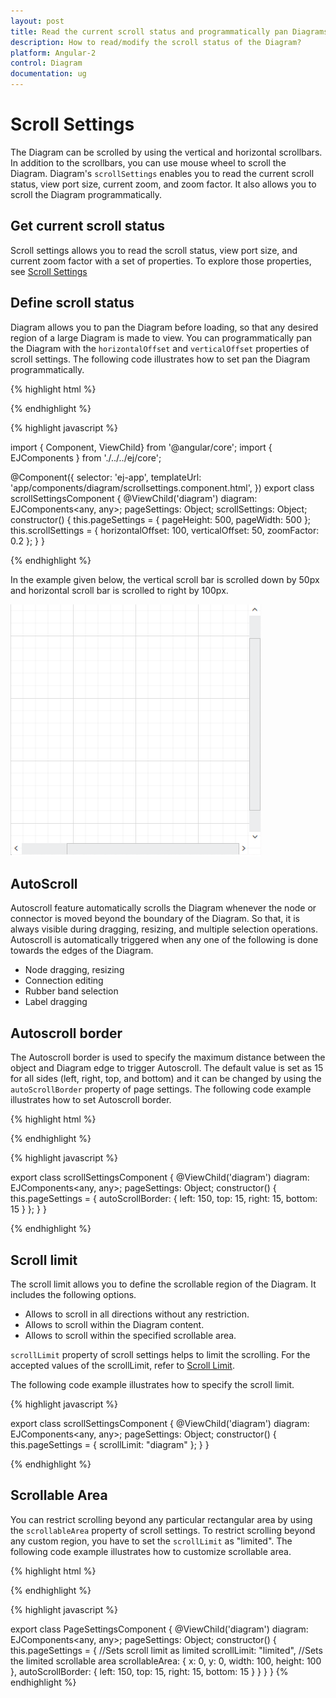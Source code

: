 ```yaml
---
layout: post
title: Read the current scroll status and programmatically pan Diagrams
description: How to read/modify the scroll status of the Diagram?
platform: Angular-2
control: Diagram
documentation: ug
---
```


# Scroll Settings
The Diagram can be scrolled by using the vertical and horizontal scrollbars. In addition to the scrollbars, you can use mouse wheel to scroll the Diagram. 
Diagram's `scrollSettings` enables you to read the current scroll status, view port size, current zoom, and zoom factor. It also allows you to scroll the Diagram programmatically. 

## Get current scroll status

Scroll settings allows you to read the scroll status, view port size, and current zoom factor with a set of properties. To explore those properties, see [Scroll Settings](/api/js/ejDiagram#members:scrollsettings "Scroll Settings")

## Define scroll status
Diagram allows you to pan the Diagram before loading, so that any desired region of a large Diagram is made to view. You can programmatically pan the Diagram with the `horizontalOffset` and `verticalOffset` properties of scroll settings. The following code illustrates how to set pan the Diagram programmatically.

{% highlight html %}

<div>
   <ej-diagram id="diagram" width="100%" height="600" [pageSettings]="pageSettings" [scrollSettings] ="scrollSettings">
</div>

{% endhighlight %}

{% highlight javascript %}

import { Component, ViewChild} from '@angular/core';
import { EJComponents } from './../../ej/core';

@Component({
    selector: 'ej-app',
    templateUrl: 'app/components/diagram/scrollsettings.component.html',
})
export class scrollSettingsComponent {
    @ViewChild('diagram') diagram: EJComponents<any, any>;
    pageSettings: Object;
    scrollSettings: Object;
    constructor() {
        this.pageSettings = {
            pageHeight: 500,
            pageWidth: 500
        };
        this.scrollSettings = {
                horizontalOffset: 100,
                verticalOffset: 50,
                zoomFactor: 0.2
            };
    }
}

{% endhighlight %}

In the example given below, the vertical scroll bar is scrolled down by 50px and horizontal scroll bar is scrolled to right by 100px. 

![](/angular-2/Diagram/Scroll-Settings_images/Scroll-Settings_img1.png)

## AutoScroll 

Autoscroll feature automatically scrolls the Diagram whenever the node or connector is moved beyond the boundary of the Diagram. So that, it is always visible during dragging, resizing, and multiple selection operations. Autoscroll is automatically triggered when any one of the following is done towards the edges of the Diagram.

* Node dragging, resizing 
* Connection editing
* Rubber band selection
* Label dragging

## Autoscroll border

The Autoscroll border is used to specify the maximum distance between the object and Diagram edge to trigger Autoscroll. The default value is set as 15 for all sides (left, right, top, and bottom) and it can be changed by using the `autoScrollBorder` property of page settings. The following code example illustrates how to set Autoscroll border. 

{% highlight html %}

<div>
   <ej-diagram id="diagram" width="100%" height="600" [pageSettings]="pageSettings">
</div>
{% endhighlight %}

{% highlight javascript %}

export class scrollSettingsComponent {
    @ViewChild('diagram') diagram: EJComponents<any, any>;
    pageSettings: Object;
    constructor() {
        this.pageSettings = {
        autoScrollBorder: {
            left: 150,
            top: 15,
            right: 15,
            bottom: 15
            }
        };
    }
}

{% endhighlight %}

## Scroll limit

The scroll limit allows you to define the scrollable region of the Diagram. It includes the following options.

* Allows to scroll in all directions without any restriction.
* Allows to scroll within the Diagram content.
* Allows to scroll within the specified scrollable area.

`scrollLimit` property of scroll settings helps to limit the scrolling. For the accepted values of the scrollLimit, refer to [Scroll Limit](/api/js/ejDiagram#scroll-limit "Scroll Limit").

The following code example illustrates how to specify the scroll limit.

{% highlight javascript %}

export class scrollSettingsComponent {
    @ViewChild('diagram') diagram: EJComponents<any, any>;
    pageSettings: Object;
    constructor() {
        this.pageSettings = {
        scrollLimit: "diagram"
        };
    }
}

{% endhighlight %}

## Scrollable Area

You can restrict scrolling beyond any particular rectangular area by using the `scrollableArea` property of scroll settings. To restrict scrolling beyond any custom region, you have to set the `scrollLimit` as "limited". The following code example illustrates how to customize scrollable area.

{% highlight html %}

<div>
    <ej-diagram #diagram width="100%" height="600" [pageSettings]="pageSettings">
</div>

{% endhighlight %}

{% highlight javascript %}

export class PageSettingsComponent {
    @ViewChild('diagram') diagram: EJComponents<any, any>;
    pageSettings: Object;
    constructor() {
        this.pageSettings = {
            //Sets scroll limit as limited
            scrollLimit: "limited",
            //Sets the limited scrollable area
            scrollableArea: {
                x: 0,
                y: 0,
                width: 100,
                height: 100
            },
            autoScrollBorder: {
                left: 150,
                top: 15,
                right: 15,
                bottom: 15
            }
        }
    }
}
{% endhighlight %}
